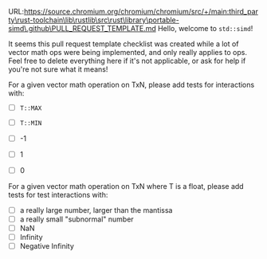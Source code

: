 URL:https://source.chromium.org/chromium/chromium/src/+/main:third_party\rust-toolchain\lib\rustlib\src\rust\library\portable-simd\.github\PULL_REQUEST_TEMPLATE.md
Hello, welcome to `std::simd`!

It seems this pull request template checklist was created while a lot of vector math ops were being implemented, and only really applies to ops. Feel free to delete everything here if it's not applicable, or ask for help if you're not sure what it means!

For a given vector math operation on TxN, please add tests for interactions with:
  - [ ] `T::MAX`
  - [ ] `T::MIN`
  - [ ] -1
  - [ ] 1
  - [ ] 0


For a given vector math operation on TxN where T is a float, please add tests for test interactions with:
  - [ ] a really large number, larger than the mantissa
  - [ ] a really small "subnormal" number
  - [ ] NaN
  - [ ] Infinity
  - [ ] Negative Infinity
